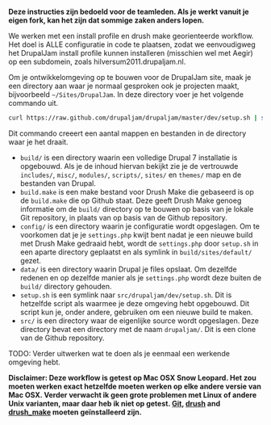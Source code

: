 **Deze instructies zijn bedoeld voor de teamleden. Als je werkt vanuit je eigen
fork, kan het zijn dat sommige zaken anders lopen.**

We werken met een install profile en drush make georienteerde workflow. Het doel
is ALLE configuratie in code te plaatsen, zodat we eenvoudigweg het DrupalJam
install profile kunnen installeren (misschien wel met Aegir) op een subdomein,
zoals hilversum2011.drupaljam.nl.

Om je ontwikkelomgeving op te bouwen voor de DrupalJam site, maak je een 
directory aan waar je normaal gesproken ook je projecten maakt, bijvoorbeeld
`~/Sites/DrupalJam`. In deze directory voer je het volgende commando uit.

```bash
curl https://raw.github.com/drupaljam/drupaljam/master/dev/setup.sh | sh
```

Dit commando creeert een aantal mappen en bestanden in de directory waar je het
draait.

* ```build/``` is een directory waarin een volledige Drupal 7 installatie is 
  opgebouwd. Als je de inhoud hiervan bekijkt zie je de vertrouwde 
  ```includes/```, ```misc/```, ```modules/```, ```scripts/```, ```sites/``` en 
  ```themes/``` map en de bestanden van Drupal.
* ```build.make``` is een make bestand voor Drush Make die gebaseerd is op 
  de ```build.make``` die op Github staat. Deze geeft Drush Make genoeg 
  informatie om de ```build/``` directory op te bouwen op basis van je lokale
  Git repository, in plaats van op basis van de Github repository.
* ```config/``` is een directory waarin je configuratie wordt opgeslagen. Om
  te voorkomen dat je je ```settings.php``` kwijt bent nadat je een nieuwe build 
  met Drush Make gedraaid hebt, wordt de ```settings.php``` door ```setup.sh```
  in een aparte directory geplaatst en als symlink in ```build/sites/default/```
  gezet.
* ```data/``` is een directory waarin Drupal je files opslaat. Om dezelfde
  redenen en op dezelfde manier als je ```settings.php``` wordt deze buiten de
  ```build/``` directory gehouden.
* ```setup.sh``` is een symlink naar ```src/drupaljam/dev/setup.sh```. Dit
  is hetzelfde script als waarmee je deze omgeving hebt opgebouwd. Dit script 
  kun je, onder andere, gebruiken om een nieuwe build te maken.
* ```src/``` is een directory waar de eigenlijke source wordt opgeslagen. 
  Deze directory bevat een directory met de naam ```drupaljam/```. Dit is een 
  clone van de Github repository.

TODO: Verder uitwerken wat te doen als je eenmaal een werkende omgeving hebt.

**Disclaimer: Deze workflow is getest op Mac OSX Snow Leopard. Het zou moeten 
werken exact hetzelfde moeten werken op elke andere versie van Mac OSX. Verder
verwacht ik geen grote problemen met Linux of andere Unix varianten, maar daar
heb ik niet op getest. [Git](http://git-scm.com/), 
[drush](http://drupal.org/project/drush) and 
[drush_make](http://drupal.org/project/drush_make) moeten geïnstalleerd zijn.**
